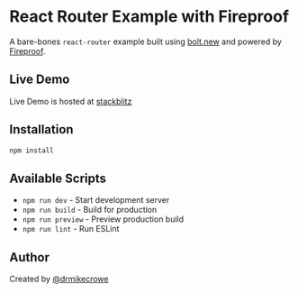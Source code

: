 # React Router Example with Fireproof

A bare-bones `react-router` example built using [bolt.new](https://bolt.new) and powered by [Fireproof](https://fireproof.storage).

## Live Demo

Live Demo is hosted at [stackblitz](https://stackblitz.com/edit/sb1-szgwhw4b?file=src%2Fpages%2FHome.tsx)

## Installation

```bash
npm install
```

## Available Scripts

- `npm run dev` - Start development server
- `npm run build` - Build for production
- `npm run preview` - Preview production build
- `npm run lint` - Run ESLint

## Author

Created by [@drmikecrowe](https://github.com/drmikecrowe)

